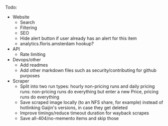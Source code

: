Todo:
- Website
  - Search
  - Filtering
  - SEO
  - Hide alert button if user already has an alert for this item
  - analytics.floris.amsterdam hookup?
- API
  - Rate limiting
- Devops/other
  - Add readmes
  - Add other markdown files such as security/contributing for github purposes
- Scraper
  - Split into two run types: hourly non-pricing runs and daily pricing runs: non-pricing runs do everything but enter a new Price, pricing runs do everything
  - Save scraped image locally (to an NFS share, for example) instead of hotlinking Gaijin's versions, in case they get deleted
  - Improve timings/reduce timeout duration for wayback scrapes
  - Save all-404/no-memento items and skip those

